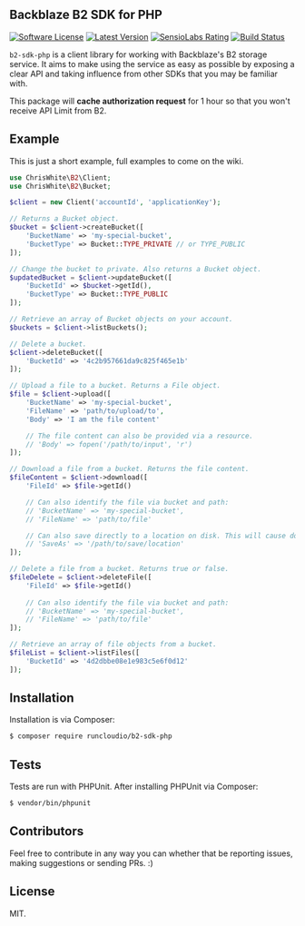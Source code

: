 ## Backblaze B2 SDK for PHP
[![Software License](https://img.shields.io/badge/license-MIT-brightgreen.svg?style=flat-square)](LICENSE.md)
[![Latest Version](https://img.shields.io/github/release/cwhite92/b2-sdk-php.svg?style=flat-square)](https://github.com/cwhite92/b2-sdk-php/releases)
[![SensioLabs Rating](https://img.shields.io/sensiolabs/i/d5e44d75-84d2-40c7-b0d4-7f628429e139.svg?style=flat-square)](https://insight.sensiolabs.com/projects/d5e44d75-84d2-40c7-b0d4-7f628429e139)
[![Build Status](https://img.shields.io/travis/cwhite92/b2-sdk-php.svg?style=flat-square)](https://travis-ci.org/cwhite92/b2-sdk-php)

`b2-sdk-php` is a client library for working with Backblaze's B2 storage service. It aims to make using the service as
easy as possible by exposing a clear API and taking influence from other SDKs that you may be familiar with.

This package will **cache authorization request** for 1 hour so that you won't receive API Limit from B2.

## Example

This is just a short example, full examples to come on the wiki.

```php
use ChrisWhite\B2\Client;
use ChrisWhite\B2\Bucket;

$client = new Client('accountId', 'applicationKey');

// Returns a Bucket object.
$bucket = $client->createBucket([
    'BucketName' => 'my-special-bucket',
    'BucketType' => Bucket::TYPE_PRIVATE // or TYPE_PUBLIC
]);

// Change the bucket to private. Also returns a Bucket object.
$updatedBucket = $client->updateBucket([
    'BucketId' => $bucket->getId(),
    'BucketType' => Bucket::TYPE_PUBLIC
]);

// Retrieve an array of Bucket objects on your account.
$buckets = $client->listBuckets();

// Delete a bucket.
$client->deleteBucket([
    'BucketId' => '4c2b957661da9c825f465e1b'
]);

// Upload a file to a bucket. Returns a File object.
$file = $client->upload([
    'BucketName' => 'my-special-bucket',
    'FileName' => 'path/to/upload/to',
    'Body' => 'I am the file content'

    // The file content can also be provided via a resource.
    // 'Body' => fopen('/path/to/input', 'r')
]);

// Download a file from a bucket. Returns the file content.
$fileContent = $client->download([
    'FileId' => $file->getId()

    // Can also identify the file via bucket and path:
    // 'BucketName' => 'my-special-bucket',
    // 'FileName' => 'path/to/file'

    // Can also save directly to a location on disk. This will cause download() to not return file content.
    // 'SaveAs' => '/path/to/save/location'
]);

// Delete a file from a bucket. Returns true or false.
$fileDelete = $client->deleteFile([
    'FileId' => $file->getId()
    
    // Can also identify the file via bucket and path:
    // 'BucketName' => 'my-special-bucket',
    // 'FileName' => 'path/to/file'
]);

// Retrieve an array of file objects from a bucket.
$fileList = $client->listFiles([
    'BucketId' => '4d2dbbe08e1e983c5e6f0d12'
]);
```

## Installation

Installation is via Composer:

```bash
$ composer require runcloudio/b2-sdk-php
```

## Tests

Tests are run with PHPUnit. After installing PHPUnit via Composer:

```bash
$ vendor/bin/phpunit
```

## Contributors

Feel free to contribute in any way you can whether that be reporting issues, making suggestions or sending PRs. :)

## License

MIT.
